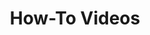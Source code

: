 ---
layout: default
title: How-To Videos
parent: Frequently Asked Questions
grand_parent: Instructional Cluster
nav_order: 5
has_children: true
description: ""
permalink: /instructionalcluster/faqs/videos
---
